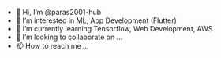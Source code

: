 - 👋 Hi, I’m @paras2001-hub
- 👀 I’m interested in ML, App Development (Flutter)
- 🌱 I’m currently learning Tensorflow, Web Development, AWS
- 💞️ I’m looking to collaborate on ...
- 📫 How to reach me ...

<!---
paras2001-hub/paras2001-hub is a ✨ special ✨ repository because its `README.md` (this file) appears on your GitHub profile.
You can click the Preview link to take a look at your changes.
--->
